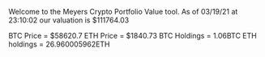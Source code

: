 Welcome to the Meyers Crypto Portfolio Value tool. 
As of 03/19/21 at 23:10:02 our valuation is $111764.03 

BTC Price = $58620.7
 ETH Price = $1840.73
BTC Holdings = 1.06BTC
 ETH holdings = 26.960005962ETH 
